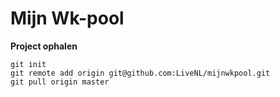 # Mijn Wk-pool

**Project ophalen**
````
git init
git remote add origin git@github.com:LiveNL/mijnwkpool.git
git pull origin master
````